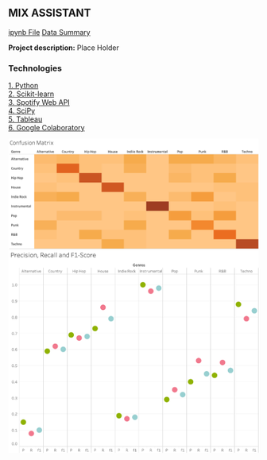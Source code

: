 ## MIX ASSISTANT 

[ipynb File](pdf/SpotifyGenreClassifier.ipynb)
[Data Summary](images/SpotifyClassDescription.png?raw=true)

**Project description:** Place Holder

### Technologies 
<p>
 <a href="https://www.python.org">1. Python</a>
  <br>
 <a href="https://scikit-learn.org/stable/">2. Scikit-learn</a>
  <br>
 <a href="https://developer.spotify.com/dashboard/login">3. Spotify Web API</a>
  <br>
 <a href="https://www.scipy.org">4. SciPy</a> 
  <br>
 <a href="https://www.tableau.com">5. Tableau</a>  
  <br>
 <a href="https://colab.research.google.com/notebooks/intro.ipynb#recent=true">6. Google Colaboratory</a>   
  <br>
</p>  

<img src="images/SpotifyGenreClassConfusionMatrix.png?raw=true"/>
<img src="images/SpotifyGenreClassScores.png?raw=true"/>


